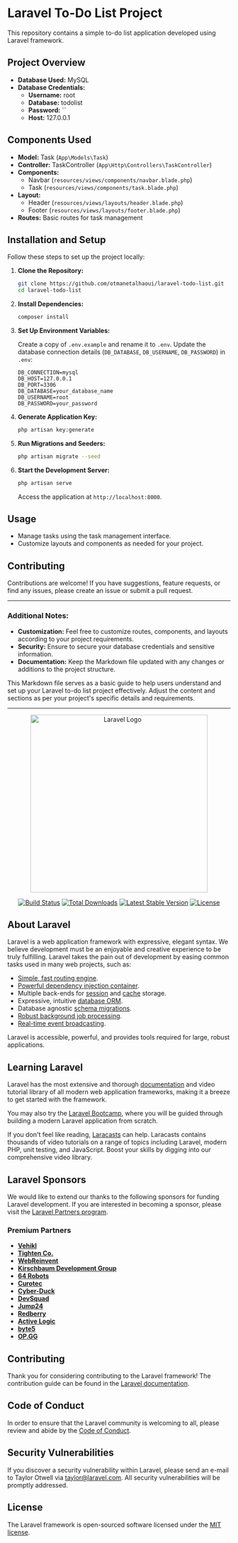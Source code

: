 # Laravel To-Do List Project

This repository contains a simple to-do list application developed using Laravel framework.

## Project Overview

- **Database Used:** MySQL
- **Database Credentials:**
  - **Username:** root
  - **Database:** todolist
  - **Password:** ``
  - **Host:** 127.0.0.1

## Components Used

- **Model:** Task (`App\Models\Task`)
- **Controller:** TaskController (`App\Http\Controllers\TaskController`)
- **Components:**
  - Navbar (`resources/views/components/navbar.blade.php`)
  - Task (`resources/views/components/task.blade.php`)
- **Layout:**
  - Header (`resources/views/layouts/header.blade.php`)
  - Footer (`resources/views/layouts/footer.blade.php`)
- **Routes:** Basic routes for task management

## Installation and Setup

Follow these steps to set up the project locally:

1. **Clone the Repository:**

   ```bash
   git clone https://github.com/otmanetalhaoui/laravel-todo-list.git
   cd laravel-todo-list
   ```

2. **Install Dependencies:**

   ```bash
   composer install
   ```

3. **Set Up Environment Variables:**

   Create a copy of `.env.example` and rename it to `.env`. Update the database connection details (`DB_DATABASE`, `DB_USERNAME`, `DB_PASSWORD`) in `.env`:

   ```
   DB_CONNECTION=mysql
   DB_HOST=127.0.0.1
   DB_PORT=3306
   DB_DATABASE=your_database_name
   DB_USERNAME=root
   DB_PASSWORD=your_password
   ```

4. **Generate Application Key:**

   ```bash
   php artisan key:generate
   ```

5. **Run Migrations and Seeders:**

   ```bash
   php artisan migrate --seed
   ```

6. **Start the Development Server:**

   ```bash
   php artisan serve
   ```

   Access the application at `http://localhost:8000`.

## Usage

- Manage tasks using the task management interface.
- Customize layouts and components as needed for your project.

## Contributing

Contributions are welcome! If you have suggestions, feature requests, or find any issues, please create an issue or submit a pull request.


---

### Additional Notes:

- **Customization:** Feel free to customize routes, components, and layouts according to your project requirements.
- **Security:** Ensure to secure your database credentials and sensitive information.
- **Documentation:** Keep the Markdown file updated with any changes or additions to the project structure.

This Markdown file serves as a basic guide to help users understand and set up your Laravel to-do list project effectively. Adjust the content and sections as per your project's specific details and requirements.

---------------------------------------

<p align="center"><a href="https://laravel.com" target="_blank"><img src="https://raw.githubusercontent.com/laravel/art/master/logo-lockup/5%20SVG/2%20CMYK/1%20Full%20Color/laravel-logolockup-cmyk-red.svg" width="400" alt="Laravel Logo"></a></p>

<p align="center">
<a href="https://github.com/laravel/framework/actions"><img src="https://github.com/laravel/framework/workflows/tests/badge.svg" alt="Build Status"></a>
<a href="https://packagist.org/packages/laravel/framework"><img src="https://img.shields.io/packagist/dt/laravel/framework" alt="Total Downloads"></a>
<a href="https://packagist.org/packages/laravel/framework"><img src="https://img.shields.io/packagist/v/laravel/framework" alt="Latest Stable Version"></a>
<a href="https://packagist.org/packages/laravel/framework"><img src="https://img.shields.io/packagist/l/laravel/framework" alt="License"></a>
</p>

## About Laravel

Laravel is a web application framework with expressive, elegant syntax. We believe development must be an enjoyable and creative experience to be truly fulfilling. Laravel takes the pain out of development by easing common tasks used in many web projects, such as:

- [Simple, fast routing engine](https://laravel.com/docs/routing).
- [Powerful dependency injection container](https://laravel.com/docs/container).
- Multiple back-ends for [session](https://laravel.com/docs/session) and [cache](https://laravel.com/docs/cache) storage.
- Expressive, intuitive [database ORM](https://laravel.com/docs/eloquent).
- Database agnostic [schema migrations](https://laravel.com/docs/migrations).
- [Robust background job processing](https://laravel.com/docs/queues).
- [Real-time event broadcasting](https://laravel.com/docs/broadcasting).

Laravel is accessible, powerful, and provides tools required for large, robust applications.

## Learning Laravel

Laravel has the most extensive and thorough [documentation](https://laravel.com/docs) and video tutorial library of all modern web application frameworks, making it a breeze to get started with the framework.

You may also try the [Laravel Bootcamp](https://bootcamp.laravel.com), where you will be guided through building a modern Laravel application from scratch.

If you don't feel like reading, [Laracasts](https://laracasts.com) can help. Laracasts contains thousands of video tutorials on a range of topics including Laravel, modern PHP, unit testing, and JavaScript. Boost your skills by digging into our comprehensive video library.

## Laravel Sponsors

We would like to extend our thanks to the following sponsors for funding Laravel development. If you are interested in becoming a sponsor, please visit the [Laravel Partners program](https://partners.laravel.com).

### Premium Partners

- **[Vehikl](https://vehikl.com/)**
- **[Tighten Co.](https://tighten.co)**
- **[WebReinvent](https://webreinvent.com/)**
- **[Kirschbaum Development Group](https://kirschbaumdevelopment.com)**
- **[64 Robots](https://64robots.com)**
- **[Curotec](https://www.curotec.com/services/technologies/laravel/)**
- **[Cyber-Duck](https://cyber-duck.co.uk)**
- **[DevSquad](https://devsquad.com/hire-laravel-developers)**
- **[Jump24](https://jump24.co.uk)**
- **[Redberry](https://redberry.international/laravel/)**
- **[Active Logic](https://activelogic.com)**
- **[byte5](https://byte5.de)**
- **[OP.GG](https://op.gg)**

## Contributing

Thank you for considering contributing to the Laravel framework! The contribution guide can be found in the [Laravel documentation](https://laravel.com/docs/contributions).

## Code of Conduct

In order to ensure that the Laravel community is welcoming to all, please review and abide by the [Code of Conduct](https://laravel.com/docs/contributions#code-of-conduct).

## Security Vulnerabilities

If you discover a security vulnerability within Laravel, please send an e-mail to Taylor Otwell via [taylor@laravel.com](mailto:taylor@laravel.com). All security vulnerabilities will be promptly addressed.

## License

The Laravel framework is open-sourced software licensed under the [MIT license](https://opensource.org/licenses/MIT).
